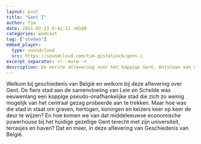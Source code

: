 ```yaml
---
layout: post
title: "Gent I"
author: Tim
date: 2021-02-23 8:42:11 +0100
categories: podcast
tag: ["steden"]
embed_player:
  type: soundcloud
  src: https://soundcloud.com/tim-gistelinck/gent-i
excerpt_separator: <!--more-->
description: De eerste aflevering over het koppige Gent. Ontstaan aan de samenvloeiing van Leie en Schelde. 
---
```

Welkom bij geschiedenis van België en welkom bij deze aflevering over Gent. 
De fiere stad aan de samenvloeiing van Leie en Schelde was eeuwenlang een koppige pseudo-onafhankelijke stad die zich zo weinig mogelijk van het centraal gezag probeerde aan te trekken. Maar hoe was die stad in staat om graven, hertogen, koningen en keizers keer op keer de deur te wijzen? En hoe komen we van dat middeleeuwse economische powerhouse bij het huidige gezellige Gent terecht met zijn universiteit, terrasjes en haven? Dat en meer, in deze aflevering van Geschiedenis van België.